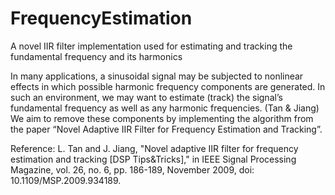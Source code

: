 # FrequencyEstimation
A novel IIR filter implementation used for estimating and tracking the fundamental frequency and its harmonics

In many applications, a sinusoidal signal may be subjected to nonlinear effects in which possible harmonic frequency components are generated. In such an environment, we may want to estimate (track) the signal’s fundamental frequency as well as any harmonic frequencies. (Tan & Jiang) We aim to remove these components by implementing the algorithm from the paper “Novel Adaptive IIR Filter for Frequency Estimation and Tracking”.

Reference: L. Tan and J. Jiang, "Novel adaptive IIR filter for frequency estimation and tracking [DSP Tips&Tricks]," in IEEE Signal Processing Magazine, vol. 26, no. 6, pp. 186-189, November 2009, doi: 10.1109/MSP.2009.934189.


